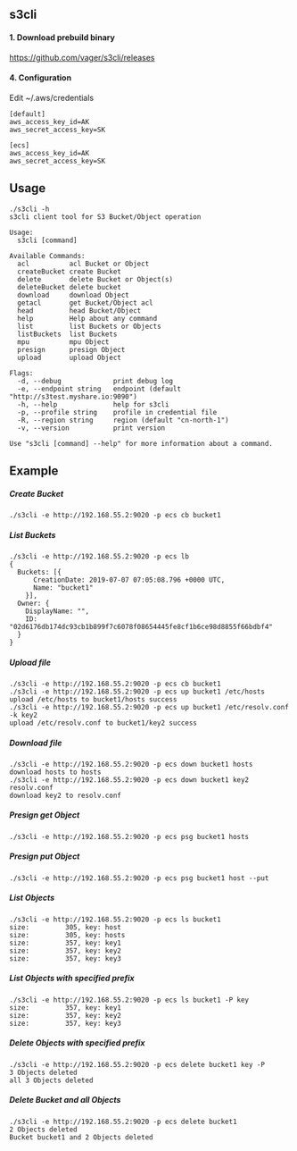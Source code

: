 ## s3cli
#### 1. Download prebuild binary
https://github.com/vager/s3cli/releases

#### 4. Configuration
Edit ~/.aws/credentials
```
[default]
aws_access_key_id=AK
aws_secret_access_key=SK

[ecs]
aws_access_key_id=AK
aws_secret_access_key=SK
```

## Usage
```
./s3cli -h
s3cli client tool for S3 Bucket/Object operation

Usage:
  s3cli [command]

Available Commands:
  acl          acl Bucket or Object
  createBucket create Bucket
  delete       delete Bucket or Object(s)
  deleteBucket delete bucket
  download     download Object
  getacl       get Bucket/Object acl
  head         head Bucket/Object
  help         Help about any command
  list         list Buckets or Objects
  listBuckets  list Buckets
  mpu          mpu Object
  presign      presign Object
  upload       upload Object

Flags:
  -d, --debug             print debug log
  -e, --endpoint string   endpoint (default "http://s3test.myshare.io:9090")
  -h, --help              help for s3cli
  -p, --profile string    profile in credential file
  -R, --region string     region (default "cn-north-1")
  -v, --version           print version

Use "s3cli [command] --help" for more information about a command.
```

## Example
##### Create Bucket
```
./s3cli -e http://192.168.55.2:9020 -p ecs cb bucket1
```
##### List Buckets
```
./s3cli -e http://192.168.55.2:9020 -p ecs lb
{
  Buckets: [{
      CreationDate: 2019-07-07 07:05:08.796 +0000 UTC,
      Name: "bucket1"
    }],
  Owner: {
    DisplayName: "",
    ID: "02d6176db174dc93cb1b899f7c6078f08654445fe8cf1b6ce98d8855f66bdbf4"
  }
}
```

##### Upload file
```
./s3cli -e http://192.168.55.2:9020 -p ecs cb bucket1
./s3cli -e http://192.168.55.2:9020 -p ecs up bucket1 /etc/hosts
upload /etc/hosts to bucket1/hosts success
./s3cli -e http://192.168.55.2:9020 -p ecs up bucket1 /etc/resolv.conf -k key2
upload /etc/resolv.conf to bucket1/key2 success
```

##### Download file
```
./s3cli -e http://192.168.55.2:9020 -p ecs down bucket1 hosts
download hosts to hosts
./s3cli -e http://192.168.55.2:9020 -p ecs down bucket1 key2 resolv.conf
download key2 to resolv.conf
```

##### Presign get Object
```
./s3cli -e http://192.168.55.2:9020 -p ecs psg bucket1 hosts
```

##### Presign put Object 
```
./s3cli -e http://192.168.55.2:9020 -p ecs psg bucket1 host --put
```

##### List Objects
```
./s3cli -e http://192.168.55.2:9020 -p ecs ls bucket1
size:         305, key: host
size:         305, key: hosts
size:         357, key: key1
size:         357, key: key2
size:         357, key: key3
```

##### List Objects with specified prefix
```
./s3cli -e http://192.168.55.2:9020 -p ecs ls bucket1 -P key
size:         357, key: key1
size:         357, key: key2
size:         357, key: key3
```

##### Delete Objects with specified prefix
```
./s3cli -e http://192.168.55.2:9020 -p ecs delete bucket1 key -P
3 Objects deleted
all 3 Objects deleted
```

##### Delete Bucket and all Objects
```
./s3cli -e http://192.168.55.2:9020 -p ecs delete bucket1
2 Objects deleted
Bucket bucket1 and 2 Objects deleted
```